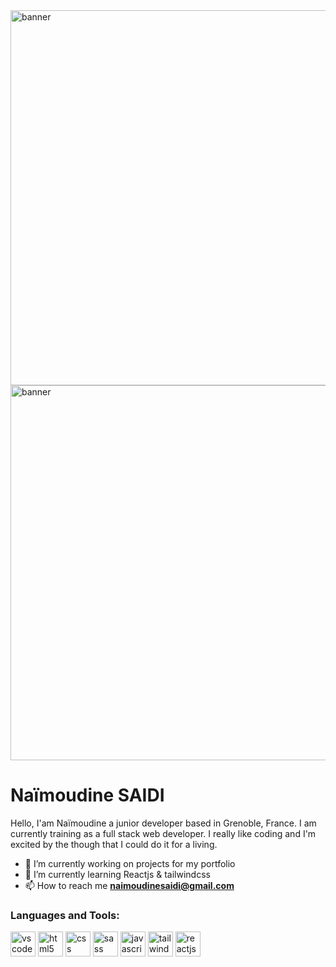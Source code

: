 <img src="https://user-images.githubusercontent.com/115423104/211849478-83e1897c-3cda-449b-a969-a5041bb55e47.png#gh-light-mode-only" alt="banner" height=600/>
<img src="https://user-images.githubusercontent.com/115423104/211849989-9acc6723-c4af-48e3-86be-581a35854361.png#gh-dark-mode-only" alt="banner" height=600/>

<h1> Naïmoudine SAIDI </h1>
<p>Hello, I'am Naïmoudine a junior developer based in Grenoble, France. I am currently training as a full stack web developer. I really like coding and I'm excited by the though that I could do it for a living.</p>

- 🔭 I’m currently working on projects for my portfolio</li>
- 🌱 I’m currently learning Reactjs & tailwindcss</li>
- 📫 How to reach me **naimoudinesaidi@gmail.com**

<h3 align="left">Languages and Tools:</h3>
<p align="left">
<img src="https://cdn.jsdelivr.net/gh/devicons/devicon/icons/vscode/vscode-original.svg" alt="vscode" width="40" height="40"/>
<img src="https://cdn.jsdelivr.net/gh/devicons/devicon/icons/html5/html5-original.svg" alt="html5" width="40" height="40"/>
<img src="https://cdn.jsdelivr.net/gh/devicons/devicon/icons/css3/css3-original.svg" alt="css" width="40" height="40"/>
<img src="https://cdn.jsdelivr.net/gh/devicons/devicon/icons/sass/sass-original.svg" alt="sass" width="40" height="40"/>
<img src="https://cdn.jsdelivr.net/gh/devicons/devicon/icons/javascript/javascript-original.svg" alt="javascript" width="40" height="40"/>
<img src="https://cdn.jsdelivr.net/gh/devicons/devicon/icons/tailwindcss/tailwindcss-plain.svg" alt="tailwindcss" width="40" height="40"/>
<img src="https://cdn.jsdelivr.net/gh/devicons/devicon/icons/react/react-original.svg" alt="reactjs" width="40" height="40"/>
</p>
